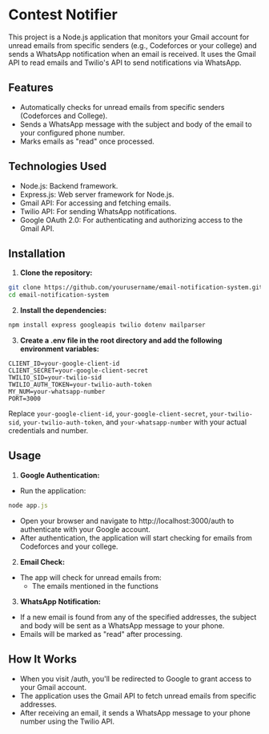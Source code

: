# Contest Notifier #
This project is a Node.js application that monitors your Gmail account for unread emails from specific senders (e.g., Codeforces or your college) and sends a WhatsApp notification when an email is received. It uses the Gmail API to read emails and Twilio's API to send notifications via WhatsApp.

## Features ##
- Automatically checks for unread emails from specific senders (Codeforces and College).
- Sends a WhatsApp message with the subject and body of the email to your configured phone number.
- Marks emails as "read" once processed.
## Technologies Used ##
- Node.js: Backend framework.
- Express.js: Web server framework for Node.js.
- Gmail API: For accessing and fetching emails.
- Twilio API: For sending WhatsApp notifications.
- Google OAuth 2.0: For authenticating and authorizing access to the Gmail API.
## Installation ##
1. **Clone the repository:**
```bash
git clone https://github.com/yourusername/email-notification-system.git
cd email-notification-system
```
2. **Install the dependencies:**
```js
npm install express googleapis twilio dotenv mailparser
```
3. **Create a .env file in the root directory and add the following environment variables:**
```env
CLIENT_ID=your-google-client-id
CLIENT_SECRET=your-google-client-secret
TWILIO_SID=your-twilio-sid
TWILIO_AUTH_TOKEN=your-twilio-auth-token
MY_NUM=your-whatsapp-number
PORT=3000
```
Replace `your-google-client-id`, `your-google-client-secret`, `your-twilio-sid`, `your-twilio-auth-token`, and `your-whatsapp-number` with your actual credentials and number.
## Usage ##
1. **Google Authentication:**

- Run the application:
```js
node app.js
```
- Open your browser and navigate to http://localhost:3000/auth to authenticate with your Google account.
- After authentication, the application will start checking for emails from Codeforces and your college.
2. **Email Check:**

- The app will check for unread emails from:
   - The emails mentioned in the functions
3. **WhatsApp Notification:**

- If a new email is found from any of the specified addresses, the subject and body will be sent as a WhatsApp message to your phone.
- Emails will be marked as "read" after processing.
## How It Works ##
- When you visit /auth, you'll be redirected to Google to grant access to your Gmail account.
- The application uses the Gmail API to fetch unread emails from specific addresses.
- After receiving an email, it sends a WhatsApp message to your phone number using the Twilio API.
